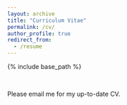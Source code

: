 ```yaml
---
layout: archive
title: "Curriculum Vitae"
permalink: /cv/
author_profile: true
redirect_from:
  - /resume
---
```


{% include base_path %}

<!--<a href="../files/CV_WangWeiyi_202402.pdf" target="_blank" rel="noopener noreferrer">View my full CV here</a>-->
<!-- remove the <!--  with the last three characters to active the cv download link-->
<br>


Please email me for my up-to-date CV.

 

